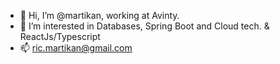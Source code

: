 - 👋 Hi, I’m @martikan, working at Avinty.
- 👀 I’m interested in Databases, Spring Boot and Cloud tech. & ReactJs/Typescript
- 📫 ric.martikan@gmail.com

<!---
martikan/martikan is a ✨ special ✨ repository because its `README.md` (this file) appears on your GitHub profile.
You can click the Preview link to take a look at your changes.
--->
